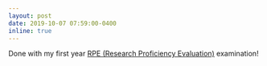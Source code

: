 ```yaml
---
layout: post
date: 2019-10-07 07:59:00-0400
inline: true
---
```


Done with my first year [RPE (Research Proficiency Evaluation)](https://www.cs.ubc.ca/students/grad/policies/grad-handbook/research-proficiency-evaluation-rpe/rpe-evaluation) examination!
